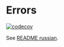 # Errors

[![codecov](https://codecov.io/gh/ovsinc/errors/branch/master/graph/badge.svg)](https://codecov.io/gh/ovsinc/errors)

See [README russian](https://gitlab.com/ovsinc/errors/-/blob/master/README_rus.md).
